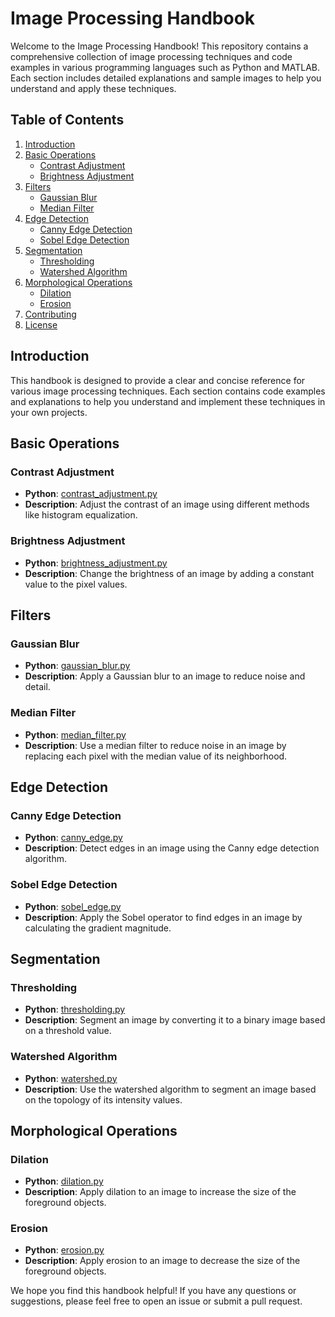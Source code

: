 # Image Processing Handbook

Welcome to the Image Processing Handbook! This repository contains a comprehensive collection of image processing techniques and code examples in various programming languages such as Python and MATLAB. Each section includes detailed explanations and sample images to help you understand and apply these techniques.

## Table of Contents

1. [Introduction](#introduction)
2. [Basic Operations](#basic-operations)
   - [Contrast Adjustment](#contrast-adjustment)
   - [Brightness Adjustment](#brightness-adjustment)
3. [Filters](#filters)
   - [Gaussian Blur](#gaussian-blur)
   - [Median Filter](#median-filter)
4. [Edge Detection](#edge-detection)
   - [Canny Edge Detection](#canny-edge-detection)
   - [Sobel Edge Detection](#sobel-edge-detection)
5. [Segmentation](#segmentation)
   - [Thresholding](#thresholding)
   - [Watershed Algorithm](#watershed-algorithm)
6. [Morphological Operations](#morphological-operations)
   - [Dilation](#dilation)
   - [Erosion](#erosion)
7. [Contributing](#contributing)
8. [License](#license)

## Introduction

This handbook is designed to provide a clear and concise reference for various image processing techniques. Each section contains code examples and explanations to help you understand and implement these techniques in your own projects.

## Basic Operations

### Contrast Adjustment
- **Python**: [contrast_adjustment.py](basic_operations/contrast_adjustment.py)
- **Description**: Adjust the contrast of an image using different methods like histogram equalization.

### Brightness Adjustment
- **Python**: [brightness_adjustment.py](basic_operations/brightness_adjustment.py)
- **Description**: Change the brightness of an image by adding a constant value to the pixel values.

## Filters

### Gaussian Blur
- **Python**: [gaussian_blur.py](filters/gaussian_blur/gaussian_blur.py)
- **Description**: Apply a Gaussian blur to an image to reduce noise and detail.

### Median Filter
- **Python**: [median_filter.py](filters/median_filter/median_filter.py)
- **Description**: Use a median filter to reduce noise in an image by replacing each pixel with the median value of its neighborhood.

## Edge Detection

### Canny Edge Detection
- **Python**: [canny_edge.py](edge_detection/canny_edge/canny_edge.py)
- **Description**: Detect edges in an image using the Canny edge detection algorithm.

### Sobel Edge Detection
- **Python**: [sobel_edge.py](edge_detection/sobel_edge/sobel_edge.py)
- **Description**: Apply the Sobel operator to find edges in an image by calculating the gradient magnitude.

## Segmentation

### Thresholding
- **Python**: [thresholding.py](segmentation/thresholding/thresholding.py)
- **Description**: Segment an image by converting it to a binary image based on a threshold value.

### Watershed Algorithm
- **Python**: [watershed.py](segmentation/watershed/watershed.py)
- **Description**: Use the watershed algorithm to segment an image based on the topology of its intensity values.

## Morphological Operations

### Dilation
- **Python**: [dilation.py](morphological_operations/dilation/dilation.py)
- **Description**: Apply dilation to an image to increase the size of the foreground objects.

### Erosion
- **Python**: [erosion.py](morphological_operations/erosion/erosion.py)
- **Description**: Apply erosion to an image to decrease the size of the foreground objects.


We hope you find this handbook helpful! If you have any questions or suggestions, please feel free to open an issue or submit a pull request.
